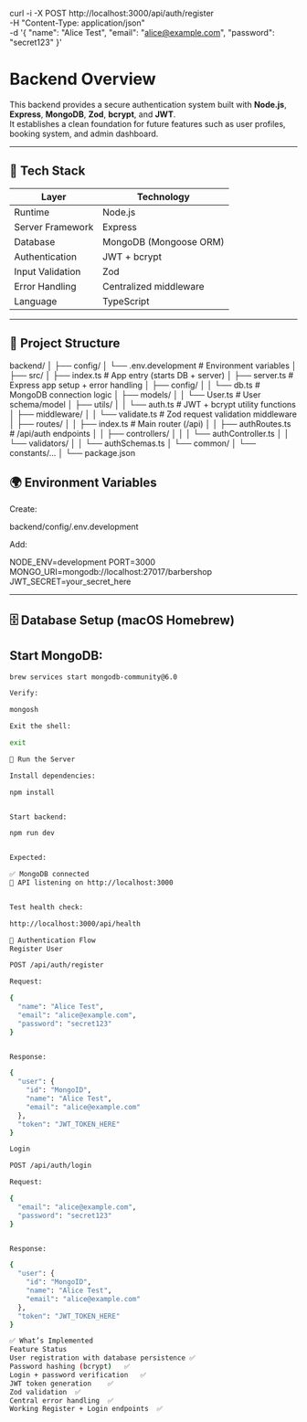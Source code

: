 curl -i -X POST http://localhost:3000/api/auth/register \
  -H "Content-Type: application/json" \
  -d '{
    "name": "Alice Test",
    "email": "alice@example.com",
    "password": "secret123"
  }'

# Backend Overview

This backend provides a secure authentication system built with **Node.js**, **Express**, **MongoDB**, **Zod**, **bcrypt**, and **JWT**.  
It establishes a clean foundation for future features such as user profiles, booking system, and admin dashboard.

---

## 🔧 Tech Stack

| Layer | Technology |
|------|------------|
| Runtime | Node.js |
| Server Framework | Express |
| Database | MongoDB (Mongoose ORM) |
| Authentication | JWT + bcrypt |
| Input Validation | Zod |
| Error Handling | Centralized middleware |
| Language | TypeScript |

---

## 📁 Project Structure

backend/
│
├── config/
│ └── .env.development # Environment variables
│
├── src/
│ ├── index.ts # App entry (starts DB + server)
│ ├── server.ts # Express app setup + error handling
│ ├── config/
│ │ └── db.ts # MongoDB connection logic
│ ├── models/
│ │ └── User.ts # User schema/model
│ ├── utils/
│ │ └── auth.ts # JWT + bcrypt utility functions
│ ├── middleware/
│ │ └── validate.ts # Zod request validation middleware
│ ├── routes/
│ │ ├── index.ts # Main router (/api)
│ │ ├── authRoutes.ts # /api/auth endpoints
│ │ ├── controllers/
│ │ │ └── authController.ts
│ │ └── validators/
│ │ └── authSchemas.ts
│ └── common/
│ └── constants/...
│
└── package.json

## 🌍 Environment Variables

Create:

backend/config/.env.development

Add:

NODE_ENV=development
PORT=3000
MONGO_URI=mongodb://localhost:27017/barbershop
JWT_SECRET=your_secret_here

---

## 🗄️ Database Setup (macOS Homebrew)

## Start MongoDB:

```bash
brew services start mongodb-community@6.0

Verify:

mongosh

Exit the shell:

exit

🚀 Run the Server

Install dependencies:

npm install


Start backend:

npm run dev


Expected:

✅ MongoDB connected
🚀 API listening on http://localhost:3000


Test health check:

http://localhost:3000/api/health

🔐 Authentication Flow
Register User

POST /api/auth/register

Request:

{
  "name": "Alice Test",
  "email": "alice@example.com",
  "password": "secret123"
}


Response:

{
  "user": {
    "id": "MongoID",
    "name": "Alice Test",
    "email": "alice@example.com"
  },
  "token": "JWT_TOKEN_HERE"
}

Login

POST /api/auth/login

Request:

{
  "email": "alice@example.com",
  "password": "secret123"
}


Response:

{
  "user": {
    "id": "MongoID",
    "name": "Alice Test",
    "email": "alice@example.com"
  },
  "token": "JWT_TOKEN_HERE"
}

✅ What’s Implemented
Feature	Status
User registration with database persistence	✅
Password hashing (bcrypt)	✅
Login + password verification	✅
JWT token generation	✅
Zod validation	✅
Central error handling	✅
Working Register + Login endpoints	✅